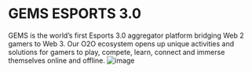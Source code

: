 # GEMS ESPORTS 3.0
GEMS is the world’s first Esports 3.0 aggregator platform bridging Web 2 gamers to Web 3. Our O2O ecosystem opens up unique activities and solutions for gamers to play, compete, learn, connect and immerse themselves online and offline.
![image](https://github.com/OfficialGEMS/GEMS-ESPORTS-3.0/assets/95235228/f9b57f91-5005-4661-8da3-d5fbef034e5d)
